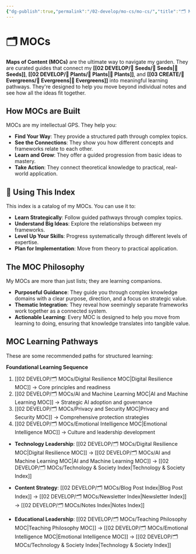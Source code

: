 ```yaml
---
{"dg-publish":true,"permalink":"/02-develop/mo-cs/mo-cs/","title":"🗂️ MOCs Index","tags":["index","mocs","navigation","learning-pathways","strategic-guidance"],"created":"2025-08-08","updated":"2025-08-08"}
---
```



# 🗂️ MOCs

**Maps of Content (MOCs)** are the ultimate way to navigate my garden. They are curated guides that connect my **[[02 DEVELOP/🌱 Seeds/🌱 Seeds\|🌱 Seeds]]**, **[[02 DEVELOP/🌿 Plants/🌿 Plants\|🌿 Plants]]**, and **[[03 CREATE/🌲 Evergreens/🌲 Evergreens\|🌲 Evergreens]]** into meaningful learning pathways. They're designed to help you move beyond individual notes and see how all the ideas fit together.

## How MOCs are Built

MOCs are my intellectual GPS. They help you:
- **Find Your Way**: They provide a structured path through complex topics.
- **See the Connections**: They show you how different concepts and frameworks relate to each other.
- **Learn and Grow**: They offer a guided progression from basic ideas to mastery.
- **Take Action**: They connect theoretical knowledge to practical, real-world application.

## 🧭 Using This Index

This index is a catalog of my MOCs. You can use it to:
- **Learn Strategically**: Follow guided pathways through complex topics.
- **Understand Big Ideas**: Explore the relationships between my frameworks.
- **Level Up Your Skills**: Progress systematically through different levels of expertise.
- **Plan for Implementation**: Move from theory to practical application.

## The MOC Philosophy

My MOCs are more than just lists; they are learning companions.

- **Purposeful Guidance**: They guide you through complex knowledge domains with a clear purpose, direction, and a focus on strategic value.
- **Thematic Integration**: They reveal how seemingly separate frameworks work together as a connected system.
- **Actionable Learning**: Every MOC is designed to help you move from learning to doing, ensuring that knowledge translates into tangible value.

## MOC Learning Pathways

These are some recommended paths for structured learning:

**Foundational Learning Sequence**

1. [[02 DEVELOP/🗂️ MOCs/Digital Resilience MOC\|Digital Resilience MOC]] → Core principles and readiness
2. [[02 DEVELOP/🗂️ MOCs/AI and Machine Learning MOC\|AI and Machine Learning MOC]] → Strategic AI adoption and governance
3. [[02 DEVELOP/🗂️ MOCs/Privacy and Security MOC\|Privacy and Security MOC]] → Comprehensive protection strategies
4. [[02 DEVELOP/🗂️ MOCs/Emotional Intelligence MOC\|Emotional Intelligence MOC]] → Culture and leadership development

- **Technology Leadership**: [[02 DEVELOP/🗂️ MOCs/Digital Resilience MOC\|Digital Resilience MOC]] → [[02 DEVELOP/🗂️ MOCs/AI and Machine Learning MOC\|AI and Machine Learning MOC]] → [[02 DEVELOP/🗂️ MOCs/Technology & Society Index\|Technology & Society Index]]
    
- **Content Strategy**: [[02 DEVELOP/🗂️ MOCs/Blog Post Index\|Blog Post Index]] → [[02 DEVELOP/🗂️ MOCs/Newsletter Index\|Newsletter Index]] → [[02 DEVELOP/🗂️ MOCs/Notes Index\|Notes Index]]
- **Educational Leadership**: [[02 DEVELOP/🗂️ MOCs/Teaching Philosophy MOC\|Teaching Philosophy MOC]] → [[02 DEVELOP/🗂️ MOCs/Emotional Intelligence MOC\|Emotional Intelligence MOC]] → [[02 DEVELOP/🗂️ MOCs/Technology & Society Index\|Technology & Society Index]]
